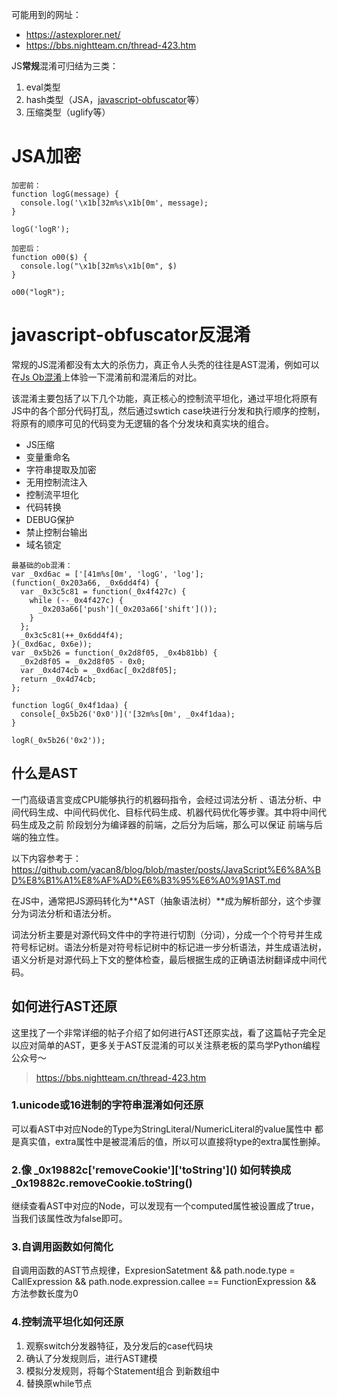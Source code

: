 可能用到的网址：
* https://astexplorer.net/
* https://bbs.nightteam.cn/thread-423.htm


JS**常规**混淆可归结为三类：
1. eval类型
2. hash类型（JSA，[javascript-obfuscator](https://github.com/javascript-obfuscator/javascript-obfuscator)等）
3. 压缩类型（uglify等）


# JSA加密
```
加密前：
function logG(message) {
  console.log('\x1b[32m%s\x1b[0m', message); 
}

logG('logR');

加密后：
function o00($) {
  console.log("\x1b[32m%s\x1b[0m", $)
}

o00("logR");
```

# javascript-obfuscator反混淆
常规的JS混淆都没有太大的杀伤力，真正令人头秃的往往是AST混淆，例如可以在[Js Ob混淆](https://www.sojson.com/js.html)上体验一下混淆前和混淆后的对比。

该混淆主要包括了以下几个功能，真正核心的控制流平坦化，通过平坦化将原有JS中的各个部分代码打乱，然后通过swtich case块进行分发和执行顺序的控制，将原有的顺序可见的代码变为无逻辑的各个分发块和真实块的组合。
* JS压缩 
* 变量重命名
* 字符串提取及加密 
* 无用控制流注入
* 控制流平坦化
* 代码转换
* DEBUG保护
* 禁止控制台输出
* 域名锁定

```
最基础的ob混淆：
var _0xd6ac = ['[41m%s[0m', 'logG', 'log'];
(function(_0x203a66, _0x6dd4f4) {
  var _0x3c5c81 = function(_0x4f427c) {
    while (--_0x4f427c) {
      _0x203a66['push'](_0x203a66['shift']());
    }
  };
  _0x3c5c81(++_0x6dd4f4);
}(_0xd6ac, 0x6e));
var _0x5b26 = function(_0x2d8f05, _0x4b81bb) {
  _0x2d8f05 = _0x2d8f05 - 0x0;
  var _0x4d74cb = _0xd6ac[_0x2d8f05];
  return _0x4d74cb;
};

function logG(_0x4f1daa) {
  console[_0x5b26('0x0')]('[32m%s[0m', _0x4f1daa);
}

logR(_0x5b26('0x2'));
```

## 什么是AST

一门高级语言变成CPU能够执行的机器码指令，会经过词法分析 、语法分析、中间代码生成、中间代码优化、目标代码生成、机器代码优化等步骤。其中将中间代码生成及之前 阶段划分为编译器的前端，之后分为后端，那么可以保证 前端与后端的独立性。

以下内容参考于：
https://github.com/yacan8/blog/blob/master/posts/JavaScript%E6%8A%BD%E8%B1%A1%E8%AF%AD%E6%B3%95%E6%A0%91AST.md

在JS中，通常把JS源码转化为**AST（抽象语法树）**成为解析部分，这个步骤分为词法分析和语法分析。

词法分析主要是对源代码文件中的字符进行切割（分词），分成一个个符号并生成符号标记树。语法分析是对符号标记树中的标记进一步分析语法，并生成语法树，语义分析是对源代码上下文的整体检查，最后根据生成的正确语法树翻译成中间代码。

## 如何进行AST还原

这里找了一个非常详细的帖子介绍了如何进行AST还原实战，看了这篇帖子完全足以应对简单的AST，更多关于AST反混淆的可以关注蔡老板的菜鸟学Python编程公众号～

> https://bbs.nightteam.cn/thread-423.htm

### 1.unicode或16进制的字符串混淆如何还原
可以看AST中对应Node的Type为StringLiteral/NumericLiteral的value属性中 都是真实值，extra属性中是被混淆后的值，所以可以直接将type的extra属性删掉。

### 2.像 _0x19882c['removeCookie']\['toString'\]() 如何转换成 _0x19882c.removeCookie.toString()
继续查看AST中对应的Node，可以发现有一个computed属性被设置成了true，当我们该属性改为false即可。

### 3.自调用函数如何简化
自调用函数的AST节点规律，ExpresionSatetment && path.node.type = CallExpression && path.node.expression.callee == FunctionExpression && 方法参数长度为0

### 4.控制流平坦化如何还原
1. 观察switch分发器特征，及分发后的case代码块
2. 确认了分发规则后，进行AST建模
3. 模拟分发规则，将每个Statement组合 到新数组中
4. 替换原while节点